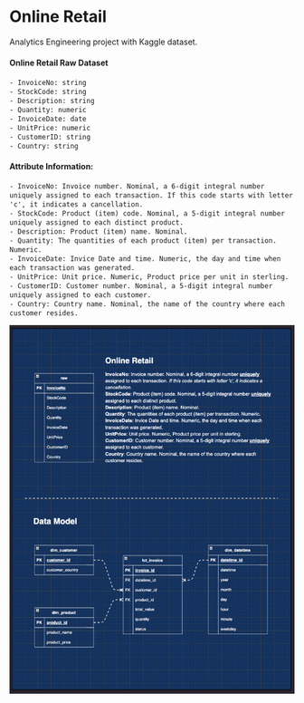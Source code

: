 # Online Retail
Analytics Engineering project with Kaggle dataset.

#### Online Retail Raw Dataset
    - InvoiceNo: string 
    - StockCode: string 
    - Description: string
    - Quantity: numeric
    - InvoiceDate: date
    - UnitPrice: numeric
    - CustomerID: string
    - Country: string

#### Attribute Information:
    - InvoiceNo: Invoice number. Nominal, a 6-digit integral number uniquely assigned to each transaction. If this code starts with letter 'c', it indicates a cancellation. 
    - StockCode: Product (item) code. Nominal, a 5-digit integral number uniquely assigned to each distinct product.
    - Description: Product (item) name. Nominal. 
    - Quantity: The quantities of each product (item) per transaction. Numeric. 
    - InvoiceDate: Invice Date and time. Numeric, the day and time when each transaction was generated. 
    - UnitPrice: Unit price. Numeric, Product price per unit in sterling. 
    - CustomerID: Customer number. Nominal, a 5-digit integral number uniquely assigned to each customer. 
    - Country: Country name. Nominal, the name of the country where each customer resides.

![alt text for screen readers](data_model.jpg "Star Schema")